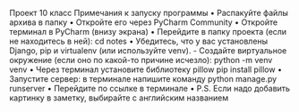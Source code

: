 Проект 10 класс
Примечания к запуску программы
    • Распакуйте файлы архива в папку
    • Откройте его через PyCharm Community
    • Откройте терминал в PyCharm (внизу экрана)
    • Перейдите в папку проекта (если не находитесь в ней):
      cd notes
    • Убедитесь, что у вас установлены Django, pip и virtualenv (или используйте venv).
        - Создайте виртуальное окружение (если оно по какой-то причине исчезло):
          python -m venv venv
    • Через терминал установите библиотеку pillow 
      pip install pillow
    • Запустите сервер: в терминале напишите команду  python manage.py runserver
    • Перейдите по ссылке в терминале
    • P.S. Если надо добавить картинку в заметку, выбирайте с английским названием 
